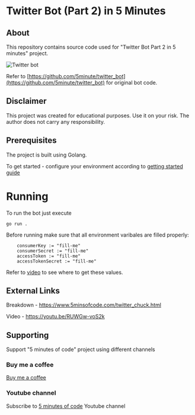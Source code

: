 # Twitter Bot (Part 2) in 5 Minutes

## About

This repository contains source code used for "Twitter Bot Part 2 in 5 minutes" project.

![Twitter bot](https://www.5minsofcode.com/assets/twitter-chuck.png)

Refer to [https://github.com/5minute/twitter_bot](https://github.com/5minute/twitter_bot) for original bot code.

## Disclaimer

This project was created for educational purposes. Use it on your risk. The author does not carry any responsibility.

## Prerequisites

The project is built using Golang.

To get started - configure your environment according to [getting started guide](https://go.dev/doc/install)

# Running

To run the bot just execute

```
go run .
```

Before running make sure that all environment varibales are filled properly:

```
	consumerKey := "fill-me"
	consumerSecret := "fill-me"
	accessToken := "fill-me"
	accessTokenSecret := "fill-me"
```

Refer to [video](https://youtu.be/yO5XoIcrqK8) to see where to get these values.

## External Links

Breakdown - https://www.5minsofcode.com/twitter_chuck.html

Video - https://youtu.be/RUWGw-voS2k

## Supporting

Support "5 minutes of code" project using different channels

### Buy me a coffee

[Buy me a coffee](https://www.buymeacoffee.com/sergeytrasko)

### Youtube channel

Subscribe to [5 minutes of code](https://www.youtube.com/channel/UCoa8IHQyqtYkHhsOZ4XpHaw/) Youtube channel
